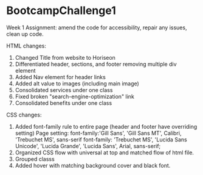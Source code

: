 # BootcampChallenge1
Week 1 Assignment: amend the code for accessibility, repair any issues, clean up code.

HTML changes:
1. Changed Title from website to Horiseon <!-- Changed <title>website</title> -->
2. Differentiated header, sections, and footer removing multiple div element
3. Added Nav element for header links
4. Added alt value to images (including main image)
5. Consolidated services under one class
6. Fixed broken "search-engine-optimization" link
7. Consolidated benefits under one class

CSS changes:
1. Added font-family rule to entire page (header and footer have overriding setting)
    Page setting: font-family:'Gill Sans', 'Gill Sans MT', Calibri, 'Trebuchet MS', sans-serif
    font-family: 'Trebuchet MS', 'Lucida Sans Unicode', 'Lucida Grande', 'Lucida Sans', Arial, sans-serif;
2. Organized CSS flow with universal at top and matched flow of html file.
3. Grouped classs
4. Added hover with matching background cover and black font.    
